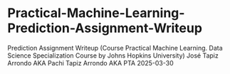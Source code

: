 # Practical-Machine-Learning-Prediction-Assignment-Writeup
Prediction Assignment Writeup (Course Practical Machine Learning. Data Science Specialization Course by Johns Hopkins University) José Tapiz Arrondo AKA Pachi Tapiz Arrondo AKA PTA 2025-03-30
